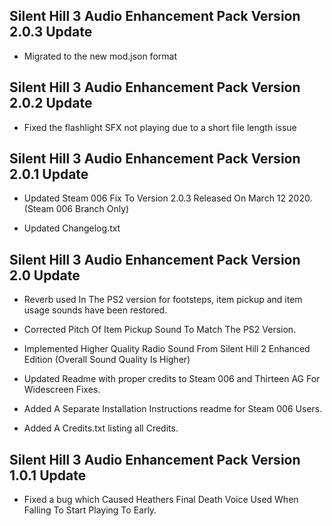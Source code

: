 ## Silent Hill 3 Audio Enhancement Pack Version 2.0.3 Update 

- Migrated to the new mod.json format


## Silent Hill 3 Audio Enhancement Pack Version 2.0.2 Update

- Fixed the flashlight SFX not playing due to a short file length issue

## Silent Hill 3 Audio Enhancement Pack Version 2.0.1 Update

- Updated Steam 006 Fix To Version 2.0.3 Released On March 12 2020. (Steam 006 Branch Only)

- Updated Changelog.txt


## Silent Hill 3 Audio Enhancement Pack Version 2.0 Update

- Reverb used In The PS2 version for footsteps, item pickup and item usage sounds have been restored.

- Corrected Pitch Of Item Pickup Sound To Match The PS2 Version.

- Implemented Higher Quality Radio Sound From Silent Hill 2 Enhanced Edition (Overall Sound Quality Is Higher)

- Updated Readme with proper credits to Steam 006 and Thirteen AG For Widescreen Fixes.

- Added A Separate Installation Instructions readme for Steam 006 Users.

- Added A Credits.txt listing all Credits.

## Silent Hill 3 Audio Enhancement Pack Version 1.0.1 Update

- Fixed a bug which Caused Heathers Final Death Voice Used When Falling To Start Playing To Early.

 